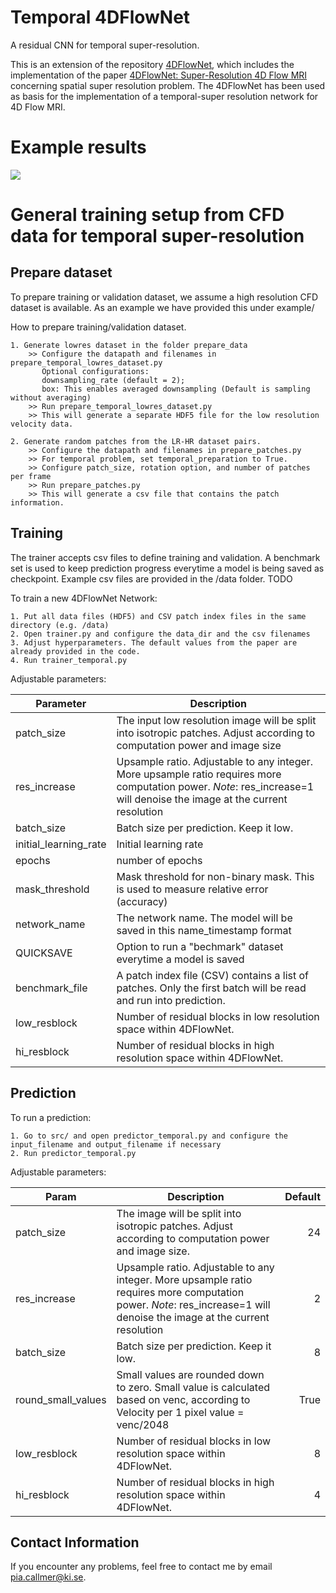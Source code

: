 # Temporal 4DFlowNet
A residual CNN for temporal super-resolution.
<!-- This repsository includes an implementation of the paper [4DFlowNet: Super-Resolution 4D Flow MRI](https://www.frontiersin.org/articles/10.3389/fphy.2020.00138/full) using Tensorflow 2.9.0 with Keras.  -->
<!-- In addition, the 4DFlowNet has been used as basis for the implementation of a temporal temporal-super resolution network for 4D Flow MRI. -->

This is an extension of the repository [4DFlowNet](https://gitlab.eecs.umich.edu/bkhardy/4DFlowNet), which includes the implementation of the paper [4DFlowNet: Super-Resolution 4D Flow MRI](https://www.frontiersin.org/articles/10.3389/fphy.2020.00138/full) concerning spatial super resolution problem. 
The 4DFlowNet has been used as basis for the implementation of a temporal-super resolution network for 4D Flow MRI.


# Example results

![](https://github.com/PiaaCaa/Temporal4DFlowNet/tree/develop-temporal-extended/examples/Test_M4_Animate_u__HR_SR_LR_Test.gif)


<!-- Below are example prediction results from an actual 4D Flow MRI of a bifurcation phantom dataset. 

LowRes input (voxel size 4mm)
<p align="left">
    <img src="https://i.imgur.com/O48FbAh.gif" width="330">
</p>

High Res Ground Truth vs noise-free Super Resolution (2mm)
<p align="left">
    <img src="https://i.imgur.com/67CRdGn.gif" width="350">
</p>

High Res Ground Truth vs noise-free Super Resolution (1mm)
<p align="left">
    <img src="https://i.imgur.com/DMQa2Lr.gif" width="350">
</p> -->

<!-- # Enviroment Setup
Because Big Blue's default python interpreter is shared by everyone, I use venv
in order to create a personal environment that won't mess with C Heart or other
important codes. When your venv is activated, all changes made to the python environment
will be applied to your own personal profile, allowing you to make edits/explore code 
without worrying about affecting others.

1. Creating your virtual environment:

    Navigate to your home directory and type into the terminal: 

    <code>python3 -m venv ./venv </code>

    The files associated with your virtual environment should now be stored under 
    a directory called "venv".

2. Activating your virtual environment:

    This part is slightly trickier as it depends on your current working directory. Assuming
    that you are still in your home directory, your venv can be activated with

    <code>source venv/bin/activate </code>

    You should now see <code>(venv)</code> in your terminal window. If you are in another directory, the general
    format of the activation command is

    <code>source path/to/venv/bin/activate </code>

3) Deactivating your virtual environment:

    Simply type <code>deactivate</code> and venv will deactivate.

4) Installing relevant python packages:

    When your venv is activated, type in the command

    <code>pip install -r requirements.txt</code>

    This assumes that requirements.txt is in your current working directory. You can find requirements.txt
    in the 4DFlowNet base directory. Currently there is only one requirement that covers everything, but I will
    add to this file if anything else comes up. This will help to prevent package version conflicts between everyone.

    Your virtual environment should now be ready to run 4DFlowNet. For other questions (such as setting a default 
    interpreter in VS Code, etc.) you can reach me at bkhardy@umich.edu! -->


# General training setup from CFD data for temporal super-resolution

## Prepare dataset

To prepare training or validation dataset, we assume a high resolution CFD dataset is available. As an example we have provided this under  example/

How to prepare training/validation dataset.

    1. Generate lowres dataset in the folder prepare_data
        >> Configure the datapath and filenames in prepare_temporal_lowres_dataset.py
           Optional configurations: 
           downsampling_rate (default = 2); 
           box: This enables averaged downsampling (Default is sampling without averaging)
        >> Run prepare_temporal_lowres_dataset.py
        >> This will generate a separate HDF5 file for the low resolution velocity data.
        
    2. Generate random patches from the LR-HR dataset pairs.
        >> Configure the datapath and filenames in prepare_patches.py
        >> For temporal problem, set temporal_preparation to True. 
        >> Configure patch_size, rotation option, and number of patches per frame
        >> Run prepare_patches.py
        >> This will generate a csv file that contains the patch information.

## Training

The trainer accepts csv files to define training and validation. A benchmark set is used to keep prediction progress everytime a model is being saved as checkpoint. Example csv files are provided in the /data folder. TODO

To train a new 4DFlowNet Network:

    1. Put all data files (HDF5) and CSV patch index files in the same directory (e.g. /data)
    2. Open trainer.py and configure the data_dir and the csv filenames
    3. Adjust hyperparameters. The default values from the paper are already provided in the code.
    4. Run trainer_temporal.py

Adjustable parameters:

|Parameter  | Description   |
|------|--------------|
| patch_size| The input low resolution image will be split into isotropic patches. Adjust according to computation power and image size |
| res_increase| Upsample ratio. Adjustable to any integer. More upsample ratio requires more computation power. *Note*: res_increase=1 will denoise the image at the current resolution |
| batch_size| Batch size per prediction. Keep it low. |
| initial_learning_rate| Initial learning rate |
| epochs | number of epochs |
| mask_threshold| Mask threshold for non-binary mask. This is used to measure relative error (accuracy) |
| network_name | The network name. The model will be saved in this name_timestamp format |
|QUICKSAVE| Option to run a "bechmark" dataset everytime a model is saved |
|benchmark_file| A patch index file (CSV) contains a list of patches. Only the first batch will be read and run into prediction. |
| low_resblock | Number of residual blocks in low resolution space within 4DFlowNet. |
| hi_resblock | Number of residual blocks in high resolution space within 4DFlowNet. |


<!-- ## Standard Aortic Training Setup
|Parameter  | Value   |
|------|--------------|
| patch_size| 16 |
| res_increase| 2 |
| batch_size| 20 |
| initial_learning_rate| 1e-4 |
| epochs | 150 |
| mask_threshold| 0.6 |
| network_name | 4DFlowNet-aortic |
|QUICKSAVE| True |
|training_file| aorta0102_patches.csv |
|validate_file| aorta03_patches.csv |
|benchmark_file| aorta03_patches.csv |
| low_resblock | 8 |
| hi_resblock | 4 | -->

<!-- ## Standard Cerebrovascular Training Setup
|Parameter  | Value   |
|------|--------------|
| patch_size| 12 |
| res_increase| 2 |
| batch_size| 20 |
| initial_learning_rate| 2e-4 |
| epochs | 60 |
| mask_threshold| 0.6 |
| network_name | 4DFlowNet-cerebro |
|QUICKSAVE| True |
|training_file| newtrain12.csv |
|validate_file| newval12.csv |
|benchmark_file| newbenchmark12.csv |
| low_resblock | 8 |
| hi_resblock | 4 | -->


<!-- # Running prediction on MRI data
## Prepare data from MRI (for prediction purpose)
*NOTE*: all of the provided datasets are already in HDF5 format, making this step unnecessary for current use cases.
To prepare 4D Flow MRI data to HDF5, go to the prepare_data/ directory and run the following script:

    >> python prepare_data.py --input-dir [4DFlowMRI_CASE_DIRECTORY]

    >> usage: prepare_mri_data.py [-h] --input-dir INPUT_DIR
                           [--output-dir OUTPUT_DIR]
                           [--output-filename OUTPUT_FILENAME]
                           [--phase-pattern PHASE_PATTERN]
                           [--mag-pattern MAG_PATTERN] [--fh-mul FH_MUL]
                           [--rl-mul RL_MUL] [--in-mul IN_MUL] 

Notes: 
*  The directory must contains the following structure:
    [CASE_NAME]/[Magnitude_or_Phase]/[TriggerTime]
* There must be exactly 3 Phase and 3 Magnitude directories 
* To get the required directory structure, [DicomSort](https://dicomsort.com/) is recommended. Sort by SeriesDescription -> TriggerTime.
* In our case, VENC and velocity direction is read from the SequenceName DICOM HEADER. Code might need to be adjusted if the criteria is different. -->

## Prediction

To run a prediction:

    1. Go to src/ and open predictor_temporal.py and configure the input_filename and output_filename if necessary
    2. Run predictor_temporal.py

Adjustable parameters:

|Param  | Description   | Default|
|------|--------------|--------:|
| patch_size| The image will be split into isotropic patches. Adjust according to computation power and image size.  | 24|
| res_increase| Upsample ratio. Adjustable to any integer. More upsample ratio requires more computation power. *Note*: res_increase=1 will denoise the image at the current resolution |2|
| batch_size| Batch size per prediction. Keep it low. |8|
| round_small_values|Small values are rounded down to zero. Small value is calculated based on venc, according to Velocity per 1 pixel value = venc/2048 |True|
| low_resblock | Number of residual blocks in low resolution space within 4DFlowNet. |8|
| hi_resblock | Number of residual blocks in high resolution space within 4DFlowNet. |4|



## Contact Information

If you encounter any problems, feel free to contact me by email pia.callmer@ki.se.
